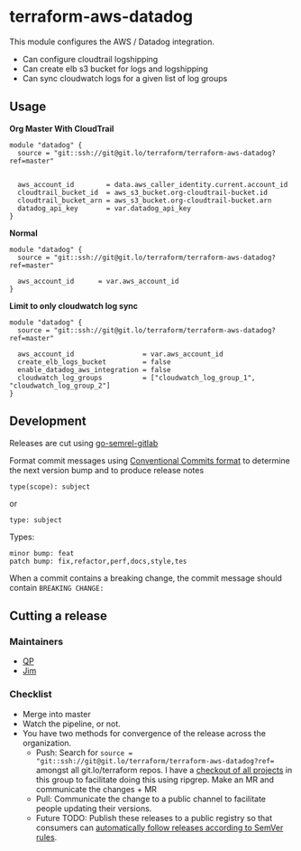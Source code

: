 # terraform-aws-datadog

This module configures the AWS / Datadog integration.

- Can configure cloudtrail logshipping
- Can create elb s3 bucket for logs and logshipping
- Can sync cloudwatch logs for a given list of log groups


## Usage

**Org Master With CloudTrail**

```
module "datadog" {
  source = "git::ssh://git@git.lo/terraform/terraform-aws-datadog?ref=master"


  aws_account_id        = data.aws_caller_identity.current.account_id
  cloudtrail_bucket_id  = aws_s3_bucket.org-cloudtrail-bucket.id
  cloudtrail_bucket_arn = aws_s3_bucket.org-cloudtrail-bucket.arn
  datadog_api_key       = var.datadog_api_key
}
```

**Normal**

```
module "datadog" {
  source = "git::ssh://git@git.lo/terraform/terraform-aws-datadog?ref=master"

  aws_account_id      = var.aws_account_id
}
```

**Limit to only cloudwatch log sync**

```
module "datadog" {
  source = "git::ssh://git@git.lo/terraform/terraform-aws-datadog?ref=master"

  aws_account_id                 = var.aws_account_id
  create_elb_logs_bucket         = false
  enable_datadog_aws_integration = false
  cloudwatch_log_groups          = ["cloudwatch_log_group_1", "cloudwatch_log_group_2"]
}
```

## Development

Releases are cut using [go-semrel-gitlab](https://gitlab.com/juhani/go-semrel-gitlab)

Format commit messages using [Conventional Commits format](https://www.conventionalcommits.org/en/v1.0.0-beta.2/) to determine the next version bump and to produce release notes

```
type(scope): subject
```
or

```
type: subject
```

Types:
```
minor bump: feat
patch bump: fix,refactor,perf,docs,style,tes
```

When a commit contains a breaking change, the commit message should contain `BREAKING CHANGE:`

## Cutting a release

### Maintainers
- [QP](https://git.lo/qph)
- [Jim](https://git.lo/jimp)

### Checklist

- Merge into master 
- Watch the pipeline, or not.
- You have two methods for convergence of the release across the organization. 
  -  Push: Search for `source = "git::ssh://git@git.lo/terraform/terraform-aws-datadog?ref=` amongst all git.lo/terraform repos. I have a [checkout of all projects](https://git.lo/jimp/jimtools/blob/master/update_all.sh) in this group to facilitate doing this using ripgrep. Make an MR and communicate the changes + MR
  -  Pull: Communicate the change to a public channel to facilitate people updating their versions.
  -  Future TODO: Publish these releases to a public registry so that consumers can [automatically follow releases according to SemVer rules](https://www.terraform.io/docs/configuration/modules.html#module-versions). 
  
  